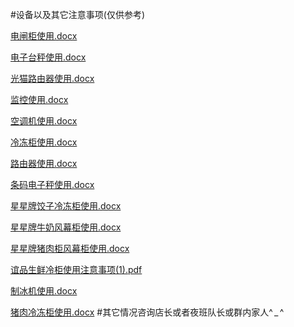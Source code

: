 #设备以及其它注意事项(仅供参考)

[电闸柜使用.docx](./电闸柜使用.docx)


[电子台秤使用.docx](./电子台秤使用.docx)


[光猫路由器使用.docx](./光猫路由器使用.docx)


[监控使用.docx](./监控使用.docx)



[空调机使用.docx](./空调机使用.docx)


[冷冻柜使用.docx](冷冻柜使用.docx)


[路由器使用.docx](./路由器使用.docx)


[条码电子秤使用.docx](./条码电子秤使用.docx)


[星星牌饺子冷冻柜使用.docx](./星星牌饺子冷冻柜使用.docx)


[星星牌牛奶风幕柜使用.docx](./星星牌牛奶风幕柜使用.docx)


[星星牌猪肉柜风幕柜使用.docx](./星星牌猪肉柜风幕柜使用.docx)


[谊品生鲜冷柜使用注意事项(1).pdf](./谊品生鲜冷柜使用注意事项(1).pdf)


[制冰机使用.docx](./制冰机使用.docx)


[猪肉冷冻柜使用.docx](./猪肉冷冻柜使用.docx)
#其它情况咨询店长或者夜班队长或群内家人^ _ ^
